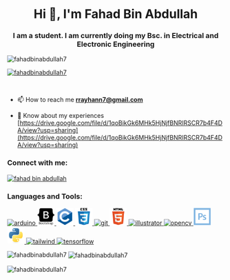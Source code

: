 <h1 align="center">Hi 👋, I'm Fahad Bin Abdullah</h1>
<h3 align="center">I am a student. I am currently doing my Bsc. in Electrical and Electronic Engineering</h3>

<p align="left"> <img src="https://komarev.com/ghpvc/?username=fahadbinabdullah7&label=Profile%20views&color=0e75b6&style=flat" alt="fahadbinabdullah7" /> </p>

<p align="left"> <a href="https://github.com/ryo-ma/github-profile-trophy"><img src="https://github-profile-trophy.vercel.app/?username=fahadbinabdullah7" alt="fahadbinabdullah7" /></a> </p>

<p align="left"> <a href="https://twitter.com/" target="blank"><img src="https://img.shields.io/twitter/follow/?logo=twitter&style=for-the-badge" alt="" /></a> </p>


- 📫 How to reach me **rrayhann7@gmail.com**

- 📄 Know about my experiences [https://drive.google.com/file/d/1qoBikGk6MHk5HjNjfBNRIRSCR7b4F4DA/view?usp=sharing](https://drive.google.com/file/d/1qoBikGk6MHk5HjNjfBNRIRSCR7b4F4DA/view?usp=sharing)

<h3 align="left">Connect with me:</h3>
<p align="left">
<a href="www.linkedin.com/in/fahad-bin-abdullah" target="blank"><img align="center" src="https://cdn.jsdelivr.net/npm/simple-icons@3.0.1/icons/linkedin.svg" alt="fahad bin abdullah" height="30" width="40" /></a>
</p>

<h3 align="left">Languages and Tools:</h3>
<p align="left"> <a href="https://www.arduino.cc/" target="_blank"> <img src="https://cdn.worldvectorlogo.com/logos/arduino-1.svg" alt="arduino" width="40" height="40"/> </a> <a href="https://getbootstrap.com" target="_blank"> <img src="https://raw.githubusercontent.com/devicons/devicon/master/icons/bootstrap/bootstrap-plain-wordmark.svg" alt="bootstrap" width="40" height="40"/> </a> <a href="https://www.cprogramming.com/" target="_blank"> <img src="https://raw.githubusercontent.com/devicons/devicon/master/icons/c/c-original.svg" alt="c" width="40" height="40"/> </a> <a href="https://www.w3schools.com/css/" target="_blank"> <img src="https://raw.githubusercontent.com/devicons/devicon/master/icons/css3/css3-original-wordmark.svg" alt="css3" width="40" height="40"/> </a> <a href="https://git-scm.com/" target="_blank"> <img src="https://www.vectorlogo.zone/logos/git-scm/git-scm-icon.svg" alt="git" width="40" height="40"/> </a> <a href="https://www.w3.org/html/" target="_blank"> <img src="https://raw.githubusercontent.com/devicons/devicon/master/icons/html5/html5-original-wordmark.svg" alt="html5" width="40" height="40"/> </a> <a href="https://www.adobe.com/in/products/illustrator.html" target="_blank"> <img src="https://www.vectorlogo.zone/logos/adobe_illustrator/adobe_illustrator-icon.svg" alt="illustrator" width="40" height="40"/> </a> <a href="https://opencv.org/" target="_blank"> <img src="https://www.vectorlogo.zone/logos/opencv/opencv-icon.svg" alt="opencv" width="40" height="40"/> </a> <a href="https://www.photoshop.com/en" target="_blank"> <img src="https://raw.githubusercontent.com/devicons/devicon/master/icons/photoshop/photoshop-line.svg" alt="photoshop" width="40" height="40"/> </a> <a href="https://www.python.org" target="_blank"> <img src="https://raw.githubusercontent.com/devicons/devicon/master/icons/python/python-original.svg" alt="python" width="40" height="40"/> </a> <a href="https://tailwindcss.com/" target="_blank"> <img src="https://www.vectorlogo.zone/logos/tailwindcss/tailwindcss-icon.svg" alt="tailwind" width="40" height="40"/> </a> <a href="https://www.tensorflow.org" target="_blank"> <img src="https://www.vectorlogo.zone/logos/tensorflow/tensorflow-icon.svg" alt="tensorflow" width="40" height="40"/> </a> </p>

<p><img align="left" src="https://github-readme-stats.vercel.app/api/top-langs?username=fahadbinabdullah7&show_icons=true&locale=en&layout=compact" alt="fahadbinabdullah7" /></p>

<p>&nbsp;<img align="center" src="https://github-readme-stats.vercel.app/api?username=fahadbinabdullah7&show_icons=true&locale=en" alt="fahadbinabdullah7" /></p>

<p><img align="center" src="https://github-readme-streak-stats.herokuapp.com/?user=fahadbinabdullah7&" alt="fahadbinabdullah7" /></p>
